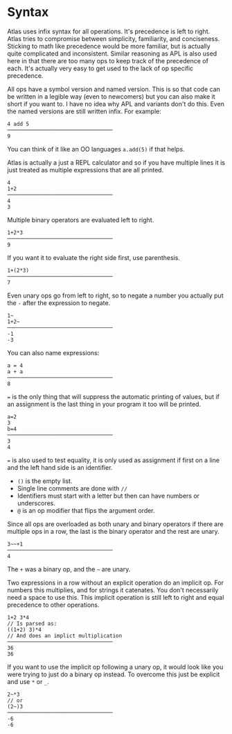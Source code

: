 # Syntax

Atlas uses infix syntax for all operations. It's precedence is left to right. Atlas tries to compromise between simplicity, familiarity, and conciseness. Sticking to math like precedence would be more familiar, but is actually quite complicated and inconsistent. Similar reasoning as APL is also used here in that there are too many ops to keep track of the precedence of each. It's actually very easy to get used to the lack of op specific precedence.

All ops have a symbol version and named version. This is so that code can be written in a legible way (even to newcomers) but you can also make it short if you want to. I have no idea why APL and variants don't do this. Even the named versions are still written infix. For example:

    4 add 5
    ──────────────────────────────────
    9

You can think of it like an OO languages `a.add(5)` if that helps.

Atlas is actually a just a REPL calculator and so if you have multiple lines it is just treated as multiple expressions that are all printed.

    4
    1+2
    ──────────────────────────────────
    4
    3

Multiple binary operators are evaluated left to right.

    1+2*3
    ──────────────────────────────────
    9

If you want it to evaluate the right side first, use parenthesis.

    1+(2*3)
    ──────────────────────────────────
    7

Even unary ops go from left to right, so to negate a number you actually put the `-` after the expression to negate.

    1~
    1+2~
    ──────────────────────────────────
    -1
    -3

You can also name expressions:

    a = 4
    a + a
    ──────────────────────────────────
    8

`=` is the only thing that will suppress the automatic printing of values, but if an assignment is the last thing in your program it too will be printed.

    a=2
    3
    b=4
    ──────────────────────────────────
    3
    4

`=` is also used to test equality, it is only used as assignment if first on a line and the left hand side is an identifier.

-   `()` is the empty list.
-   Single line comments are done with `//`
-   Identifiers must start with a letter but then can have numbers or underscores.
-   `@` is an op modifier that flips the argument order.

Since all ops are overloaded as both unary and binary operators if there are multiple ops in a row, the last is the binary operator and the rest are unary.

    3~~+1
    ──────────────────────────────────
    4

The `+` was a binary op, and the `~` are unary.

Two expressions in a row without an explicit operation do an implicit op. For numbers this multiplies, and for strings it catenates. You don't necessarily need a space to use this. This implicit operation is still left to right and equal precedence to other operations.

    1+2 3*4
    // Is parsed as:
    ((1+2) 3)*4
    // And does an implict multiplication
    ──────────────────────────────────
    36
    36

If you want to use the implicit op following a unary op, it would look like you were trying to just do a binary op instead. To overcome this just be explicit and use `*` or `_`.

    2~*3
    // or
    (2~)3
    ──────────────────────────────────
    -6
    -6
